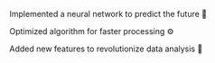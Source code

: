 Implemented a neural network to predict the future 🧠

Optimized algorithm for faster processing ⚙️

Added new features to revolutionize data analysis 🌟

